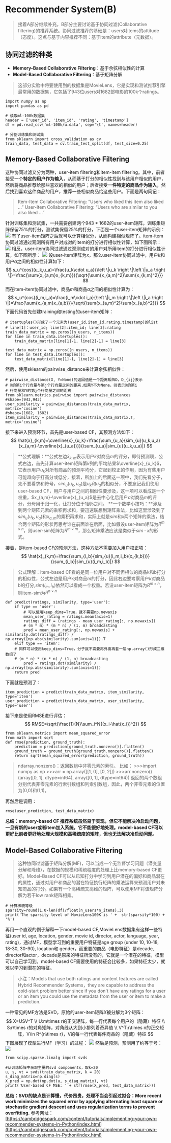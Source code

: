 ﻿# Recommender System(B)
> 接着A部分继续补充，B部分主要讨论基于协同过滤(Collaborative filtering)的推荐系统。协同过滤推荐的基础是：users对items的attitude（态度）。这点与基于内容推荐不同：基于item的attribute（元数据）。

## 协同过滤的种类
- **Memory-Based Collaborative Filtering**：基于余弦相似性的计算
- **Model-Based Collaborative Filtering**：基于矩阵分解

> 这部分实验中将要使用到的数据集是MovieLens，它是实现和测试推荐引擎最常用的数据集，它包括了943位users对1682部电影的100k个ratings。

```
import numpy as np
import pandas as pd

# 读取ml-100k数据集
header = ['user_id', 'item_id', 'rating', 'timestamp']
df = pd.read_csv('ml-100k/u.data', sep='\t', names=header)

# 分割训练集和测试集
from sklearn import cross_validation as cv
train_data, test_data = cv.train_test_split(df, test_size=0.25)
```
## Memory-Based Collaborative Filtering
这种协同过滤又分为两种，user-item filtering和item-item filtering。其中，前者接受一个**特定的用户作为输入**，从而基于打分的相似性找到与该用户相似的用户，然后将商品推荐给那些喜欢的相似的用户；后者接受**一件特定的商品作为输入**，然后找到喜欢这件商品的用户，推荐一些相似商品给这些用户。下面是两句简记：
> Item-Item Collaborative Filtering: “Users who liked this item also liked …”
User-Item Collaborative Filtering: “Users who are similar to you also liked …”

针对训练集和测试集，一共需要创建两个943 * 1682的user-item矩阵，训练集矩阵保留75%的打分，测试集保留25%的打分，下面是一个user-item矩阵的示例：
![](https://cambridgespark.com/content/tutorials/implementing-your-own-recommender-systems-in-Python/figures/BLOG_CCA_8.png)
有了user-item矩阵之后就可以计算相似分，从而构建相似矩阵了。item-item协同过滤通过观测所有用户对成对的item的打分进行相似性计算，如下图所示：
![](https://cambridgespark.com/content/tutorials/implementing-your-own-recommender-systems-in-Python/figures/BLOG_CCA_10.png)
相反，user-item协同过滤通过观测成对的用户对所用item的打分进行相似性计算，如下图所示：
![](https://cambridgespark.com/content/tutorials/implementing-your-own-recommender-systems-in-Python/figures/BLOG_CCA_11.png)
设user-item矩阵为$x$，那么user-item协同过滤中，用户$k$和用户$a$之间的相似性计算如下：
$$
s_u^{cos}(u_k,u_a)=\frac{u_k\cdot u_a}{\left \|u_k \right \|\left \|u_a \right \|}=\frac{\sum{x_{a,m}x_{k,m}}}{\sqrt{\sum{x_{a,m}^2}\sum{x_{k,m}^2}}}
$$
而在item-item协同过滤中，商品$m$和商品$a$之间的相似性计算为：
$$
s_u^{cos}(i_m,i_a)=\frac{i_m\cdot i_a}{\left \|i_m \right \|\left \|i_a \right \|}=\frac{\sum{x_{a,m}x_{a,b}}}{\sqrt{\sum{x_{a,m}^2}\sum{x_{a,b}^2}}}
$$
下面代码首先创建training和testing的user-item矩阵：
```
# itertuples()形成了一个元素为(user_id,item_id,rating,timestamp)的list
# line[1]：user_id; line[2]:item_id; line[3]:rating
train_data_matrix = np.zeros((n_users, n_items))
for line in train_data.itertuples():
    train_data_matrix[line[1]-1, line[2]-1] = line[3]

test_data_matrix = np.zeros((n_users, n_items))
for line in test_data.itertuples():
    test_data_matrix[line[1]-1, line[2]-1] = line[3]
```
然后，使用sklearn的pairwise_distance来计算余弦相似性：
```
# pairwise_distance(X, Y=None)的返回值是一个距离矩阵D，D_{ij}表示
# X的第i个行向量与第j个行向量之间的距离,如果Y不为None，则表示X的第i
# 行向量和Y的第j个行向量之间的距离
from sklearn.metrics.pairwise import pairwise_distances
#shape=(943,943)
user_similarity = pairwise_distances(train_data_matrix, metric='cosine')
#shape=(1682, 1682)
item_similarity = pairwise_distances(train_data_matrix.T, metric='cosine')
```
接下来进入预测环节，首先是user-based CF，其预测方法如下：
$$
\hat{x}_{k,m}=\overline{x}_{u_k}+\frac{\sum_{u_a}{sim_{u}(u_k,u_a)(x_{a,m}-\overline{x}_{u_a})}}{\sum_{u_a}|sim_{u}(u_k,u_a)|}
$$
> **公式理解：**公式左边$\hat{x}_{k,m}$表示用户$k$对商品$m$的评分，即待预测项，公式右边，首先计算user-item矩阵第$k$列的平均结果$\overline{x}_{u_k}$，它表示用户$u_k$对所有商品的预测平均分，它起到校正的作用，因为有些用户可能趋向于打高分或低分，接着，所加上的后面这一项中，我们先看分子，先不要看求和符号，$sim_{u}(u_k,u_a)$是$u_k$和$u_a$的相似分，不要忘记我们使用user-based CF，用户与用户之间的相似性要涉及，这一项可以看成是一个权重，$x_{a,m}-\overline{x}_{u_a}$是去中心化后用户$a$对商品$m$的评分，分母用于归一化，让打分位于1到5之间。
**一个数学小技巧：**涉及到两个矩阵元素的乘积再求和，要迅速联想到矩阵乘法，比如这里涉及到了$sim_{u}(u_k,u_a)$和$x_{a,m}$的乘积再求和，实际上就是$sim$和$x$两个矩阵的乘法，结合两个矩阵的形状再思考谁在前面谁在后面，比如假设user-item矩阵为$R^{m\times n}$，则user-sim矩阵为$R^{m\times m}$，那么矩阵乘法应该是类似于$sim\cdot x$的形式。

接着，是item-based CF的预测方法，这种方法不需要加入用户校正项：
$$
\hat{x}_{k,m}=\frac{\sum_{i_b}{sim_{u}(i_m,i_b)(x_{k,b})}}{\sum_{i_b}|sim_{u}(i_m,i_b)|}
$$
> 公式理解：item-based CF看的是同一位用户对不同但相似的商品k和b打分的相似性，公式左边是用户k对商品$m$的打分，因此右边要考察用户$k$对商品b的打分,$sim(i_m,i_b)$依然可以看成一个权重。若设user-item矩阵为$R^{m\times n}$，则item-sim为$R^{n\times n}$
```
def predict(ratings, similarity, type='user'):
    if type == 'user':
        # 可以使用keep_dims=True，就不需要np.newaxis
        mean_user_rating = ratings.mean(axis=1)
        ratings_diff = (ratings - mean_user_rating[:, np.newaxis])
        # (m * m) * (m * n) / (1, m) broadcasting
        pred = mean_user_rating[:, np.newaxis] + similarity.dot(ratings_diff) / np.array([np.abs(similarity).sum(axis=1)]).T
    elif type == 'item':
    # 同样可以使用keep_dims=True，分子就不需要再外面再套一层np.array()形成二维数组了
    # (m * n) * (n * n) / (1, n) broadcasting
        pred = ratings.dot(similarity) / np.array([np.abs(similarity).sum(axis=1)])
    return pred
```
下面就是预测了：
```
item_prediction = predict(train_data_matrix, item_similarity, type='item')
user_prediction = predict(train_data_matrix, user_similarity, type='user')
```
接下来是使用RMSE进行评估：
$$
RMSE=\sqrt{\frac{1}{N}\sum_i^N{(x_i-\hat{x_i})^2}}
$$
```
from sklearn.metrics import mean_squared_error
from math import sqrt
def rmse(prediction, ground_truth):
    prediction = prediction[ground_truth.nonzero()].flatten()
    ground_truth = ground_truth[ground_truth.nonzero()].flatten()
    return sqrt(mean_squared_error(prediction, ground_truth))
```
> ndarray.nonzero()：返回数组中非零元素的索引。
比如：
\>\>\>import numpy as np
\>\>\>arr = np.array([[1, 0], [0, 2]])
\>\>\>arr.nonzero()
(array([0, 1], dtype=int64), array([0, 1], dtype=int64))
返回的两个数组分别代表非零元素的行索引数组和列索引数组，因此，两个非零元素的位置为(0,0)和(1,1)。

再然后是调用：
```
rmse(user_prediction, test_data_matrix)
```
**总结：memory-based CF 推荐系统虽然易于实现，但它不能解决冷启动问题，一旦有新的user或者item加入系统，它不能很好地处理。model-based CF可以更好比前者更好地处理大规模和高稀疏度的矩阵，但也无法解决冷启动问题。**
## Model-Based Collaborative Filtering
> 这种协同过滤基于矩阵分解(MF)，可以当成一个无监督学习问题（潜变量分解和降维），在数据的规模和稀疏程度的处理上比memory-based CF更好。Model-Based CF可以从已知打分中学习到用户潜在的偏好和商品潜在的属性，通过对用户和商品的潜在特征执行矩阵的乘法运算来预测用户对未知商品的打分。如果有一个高稀疏又高维的矩阵，可以使用MF将该矩阵分解为若干low rank矩阵相乘。
```
# 计算稀疏等级
sparsity=round(1.0-len(df)/float(n_users*n_items),3)
print('The sparsity level of MovieLens100K is ' +  str(sparsity*100) + '%')
```
再用一个直观的例子解释一下model-based CF,MovieLens数据集有这样一些特征(user id, age, location, gender, movie id, director, actor, language, year, rating)，通过MF，模型学习到的重要用户特征是age group (under 10, 10-18, 18-30, 30-90), location和 gender，而重要的商品（电影特征）是decade, director和actor，decade是原来的特征所没有的，它就是一个潜在的特征，模型可以自己学习到。model-based CF需要使用的特征会比较多，如果特征太少，就难以学习到潜在的特征。
> 小注：Models that use both ratings and content features are called Hybrid Recommender Systems，they are capable to address the cold-start problem better since if you don't have any ratings for a user or an item you could use the metadata from the user or item to make a prediction.

一种常见的MF方法是SVD，原始的user-item矩阵$X$被分解为3个矩阵：
$$
X=USV^T \\
U:m\times r的正交矩阵，每一行代表每个用户的（隐藏）特征 \\
S:r\times r的对角矩阵，对角线从大到小排列着奇异值 \\
V^T:r\times n的正交矩阵，V\in R^{n\times r}，V的每一行代表每件商品的（隐藏）特征
$$
下图展现了模型进行MF（学习）的过程：
![](https://cambridgespark.com/content/tutorials/implementing-your-own-recommender-systems-in-Python/figures/BLOG_CCA_5.png)
然后是预测，预测用了约等于号：
![](https://cambridgespark.com/content/tutorials/implementing-your-own-recommender-systems-in-Python/figures/BLOG_CCA_4.png)
```
from scipy.sparse.linalg import svds

#从训练矩阵中获取主要的svd components，取k=20
u, s, vt = svds(train_data_matrix, k = 20)
s_diag_matrix=np.diag(s)
X_pred = np.dot(np.dot(u, s_diag_matrix), vt)
print('User-based CF MSE: ' + str(rmse(X_pred, test_data_matrix)))
```
**总结：SVD的缺点是计算慢，代价昂贵，处理不当会引起过拟合：More recent work minimizes the squared error by applying alternating least square or stochastic gradient descent and uses regularization terms to prevent overfitting.**
参考网址：[https://cambridgespark.com/content/tutorials/implementing-your-own-recommender-systems-in-Python/index.html](https://cambridgespark.com/content/tutorials/implementing-your-own-recommender-systems-in-Python/index.html)
